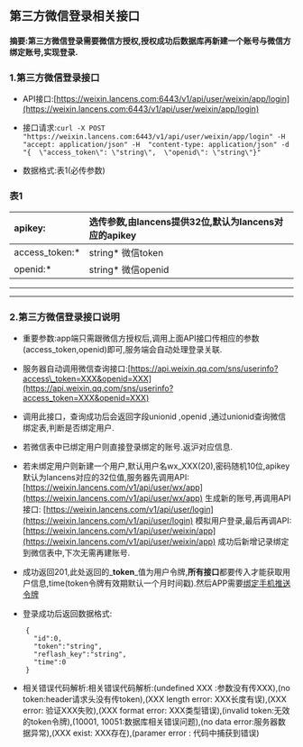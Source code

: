 ## 第三方微信登录相关接口

#### 摘要:第三方微信登录需要微信方授权,授权成功后数据库再新建一个账号与微信方绑定账号,实现登录.

### 1.第三方微信登录接口

* API接口:[https://weixin.lancens.com:6443/v1/api/user/weixin/app/login](https://weixin.lancens.com:6443/v1/api/user/weixin/app/login)

* 接口请求:`curl -X POST "https://weixin.lancens.com:6443/v1/api/user/weixin/app/login" -H  "accept: application/json" -H  "content-type: application/json" -d "{  \"access_token\": \"string\",  \"openid\": \"string\"}"`

* 数据格式:表1\(必传参数\)

### 表1

| apikey: | 选传参数,由lancens提供32位,默认为lancens对应的apikey |
| :--- | :--- |
| access\_token:\* | string\* 微信token |
| openid:\* | string\* 微信openid |

---

---

### 2.第三方微信登录接口说明

* 重要参数:app端只需跟微信方授权后,调用上面API接口传相应的参数\(access\_token,openid\)即可,服务端会自动处理登录关联.

* 服务器自动调用微信查询接口:[https://api.weixin.qq.com/sns/userinfo?access\_token=XXX&openid=XXX](https://api.weixin.qq.com/sns/userinfo?access_token=XXX&openid=XXX)

* 调用此接口，查询成功后会返回字段unionid ,openid ,通过unionid查询微信绑定表,判断是否绑定用户.

* 若微信表中已绑定用户则直接登录绑定的账号.返沪对应信息.

* 若未绑定用户则新建一个用户,默认用户名wx\_XXX\(20\),密码随机10位,apikey默认为lancens对应的32位值,服务器先调用API:[https://weixin.lancens.com/v1/api/user/wx/app](https://weixin.lancens.com/v1/api/user/wx/app) 生成新的账号,再调用API接口: [https://weixin.lancens.com/v1/api/user/login](https://weixin.lancens.com/v1/api/user/login)  模拟用户登录,最后再调API:[https://weixin.lancens.com/v1/api/user/weixin/app](https://weixin.lancens.com/v1/api/user/weixin/app) 成功后新增记录绑定到微信表中,下次无需再建账号.

* 成功返回201,此处返回的_**token**_值为用户令牌,**所有接口**都要传入才能获取用户信息,time\(token令牌有效期默认一个月时间戳\).然后APP需要[绑定手机推送令牌](http://developer.lancens.com:4000/deng-lu-yu-tui-chu.html)

* 登录成功后返回数据格式:

```
    {
      "id":0,
      "token":"string",
      "reflash_key":"string",
      "time":0
    }
```

* 相关错误代码解析:相关错误代码解析:\(undefined XXX :参数没有传XXX\),\(no token:header请求头没有传token\),\(XXX length error: XXX长度有误\),\(XXX error: 验证XXX失败\),\(XXX format error: XXX类型错误\),\(invalid token:无效的token令牌\),\(10001, 10051:数据库相关错误问题\),\(no data error:服务器数据异常\),\(XXX exist: XXX存在\),\(paramer error : 代码中捕获到错误\)



